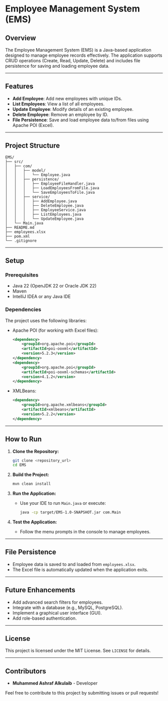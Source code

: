 # Employee Management System (EMS)

## Overview
The Employee Management System (EMS) is a Java-based application designed to manage employee records effectively. The application supports CRUD operations (Create, Read, Update, Delete) and includes file persistence for saving and loading employee data.

---

## Features
- **Add Employee**: Add new employees with unique IDs.
- **List Employees**: View a list of all employees.
- **Update Employee**: Modify details of an existing employee.
- **Delete Employee**: Remove an employee by ID.
- **File Persistence**: Save and load employee data to/from files using Apache POI (Excel).

---

## Project Structure
```
EMS/
├── src/
│   ├── com/
│   │   ├── model/
│   │   │   └── Employee.java
│   │   ├── persistence/
│   │   │   ├── EmployeeFileHandler.java
│   │   │   ├── LoadEmployeesFromFile.java
│   │   │   └── SaveEmployeesToFile.java
│   │   ├── service/
│   │   │   ├── AddEmployee.java
│   │   │   ├── DeleteEmployee.java
│   │   │   ├── EmployeeService.java
│   │   │   ├── ListEmployees.java
│   │   │   └── UpdateEmployee.java
│   └── Main.java
├── README.md
├── employees.xlsx
├── pom.xml
└── .gitignore
```

---

## Setup
### Prerequisites
- Java 22 (OpenJDK 22 or Oracle JDK 22)
- Maven
- IntelliJ IDEA or any Java IDE

### Dependencies
The project uses the following libraries:
- Apache POI (for working with Excel files):
  ```xml
  <dependency>
      <groupId>org.apache.poi</groupId>
      <artifactId>poi-ooxml</artifactId>
      <version>5.2.3</version>
  </dependency>
  <dependency>
      <groupId>org.apache.poi</groupId>
      <artifactId>poi-ooxml-schemas</artifactId>
      <version>4.1.2</version>
  </dependency>
  ```
- XMLBeans:
  ```xml
  <dependency>
      <groupId>org.apache.xmlbeans</groupId>
      <artifactId>xmlbeans</artifactId>
      <version>5.2.2</version>
  </dependency>
  ```

---

## How to Run
1. **Clone the Repository:**
   ```bash
   git clone <repository_url>
   cd EMS
   ```

2. **Build the Project:**
   ```bash
   mvn clean install
   ```

3. **Run the Application:**
   - Use your IDE to run `Main.java` or execute:
     ```bash
     java -cp target/EMS-1.0-SNAPSHOT.jar com.Main
     ```

4. **Test the Application:**
   - Follow the menu prompts in the console to manage employees.

---

## File Persistence
- Employee data is saved to and loaded from `employees.xlsx`.
- The Excel file is automatically updated when the application exits.

---

## Future Enhancements
- Add advanced search filters for employees.
- Integrate with a database (e.g., MySQL, PostgreSQL).
- Implement a graphical user interface (GUI).
- Add role-based authentication.

---

## License
This project is licensed under the MIT License. See `LICENSE` for details.

---

## Contributors
- **Muhammed Ashraf Alkulaib** - Developer

Feel free to contribute to this project by submitting issues or pull requests!
